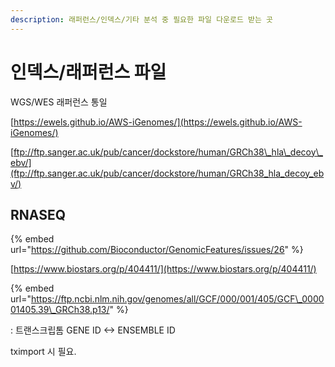 ```yaml
---
description: 래퍼런스/인덱스/기타 분석 중 필요한 파일 다운로드 받는 곳
---
```


# 인덱스/래퍼런스 파일

WGS/WES 래퍼런스 통일

[https://ewels.github.io/AWS-iGenomes/](https://ewels.github.io/AWS-iGenomes/)





[ftp://ftp.sanger.ac.uk/pub/cancer/dockstore/human/GRCh38\_hla\_decoy\_ebv/](ftp://ftp.sanger.ac.uk/pub/cancer/dockstore/human/GRCh38_hla_decoy_ebv/)







## RNASEQ

{% embed url="https://github.com/Bioconductor/GenomicFeatures/issues/26" %}

[https://www.biostars.org/p/404411/](https://www.biostars.org/p/404411/)

{% embed url="https://ftp.ncbi.nlm.nih.gov/genomes/all/GCF/000/001/405/GCF\_000001405.39\_GRCh38.p13/" %}

: 트랜스크립톰 GENE ID &lt;-&gt; ENSEMBLE ID

tximport 시 필요.









